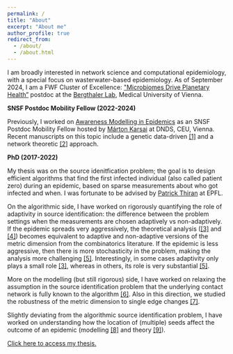 ```yaml
---
permalink: /
title: "About"
excerpt: "About me"
author_profile: true
redirect_from: 
  - /about/
  - /about.html
---
```


I am broadly interested in network science and computational epidemiology, with a special focus on wasterwater-based epidemiology. As of September 2024, I am a FWF Cluster of Excellence: ["Microbiomes Drive Planetary Health”](https://microplanet.at/) postdoc at the [Bergthaler Lab](https://bergthalerlab.org/), Medical University of Vienna.

**SNSF Postdoc Mobility Fellow (2022-2024)**


Previously, I worked on [Awareness Modelling in Epidemics](https://data.snf.ch/grants/grant/211129) as an SNSF Postdoc Mobility Fellow hosted by [Márton Karsai](https://www.martonkarsai.com/) at DNDS, CEU, Vienna. Recent manuscripts on this topic include a genetic data-driven [\[1\]](https://www.nature.com/articles/s41467-025-59508-5) and a network theoretic [\[2\]](https://journals.aps.org/prresearch/abstract/10.1103/PhysRevResearch.7.L012061) approach.


**PhD (2017-2022)**


My thesis was on the source idenitfication problem; the goal is to design efficient algorithms that find the first infected individual (also called patient zero) during an epidemic, based on sparse measurements about who got infected and when. I was fortunate to be advised by [Patrick Thiran](https://people.epfl.ch/patrick.thiran?lang=en) at EPFL.

On the algorithmic side, I have worked on rigorously quantifying the role of adaptivity in source identification: the difference between the problem settings when the measurements are chosen adaptively vs non-adaptively. If the epidemic spreads very aggressively, the theoretical analysis ([\[3\]](https://doi.org/10.1016/j.ejc.2021.103317) and [\[4\]](https://doi.org/10.1017/jpr.2021.16)) becomes equivalent to adaptive and non-adaptive versions of the metric dimension from the combinatorics literature. If the epidemic is less aggressive, then there is more stochasticity in the problem, making the analysis more challenging [\[5\]](https://doi.org/10.1016/j.tcs.2022.02.008). Interestingly, in some cases adaptivity only plays a small role [\[3\]](https://doi.org/10.1016/j.ejc.2021.103317), whereas in others, its role is very substantial [\[5\]](https://doi.org/10.1016/j.tcs.2022.02.008).

More on the modelling (but still rigorous) side, I have worked on relaxing the assumption in the source identification problem that the underlying contact network is fully known to the algorithm [\[6\]](https://doi.org/10.1007%2Fs41109-023-00566-3). Also in this direction, we studied the robustness of the metric dimension to single edge changes [\[7\]](https://doi.org/10.1016/j.dam.2022.02.014). 

Slightly deviating from the algorithmic source identification problem, I have worked on understanding how the location of (multiple) seeds affect the outcome of an epidemic (modelling [\[8\]](https://doi.org/10.1073/pnas.2112607118) and theory [\[9\]](https://onlinelibrary.wiley.com/doi/10.1002/jgt.23184)). 

[Click here to access my thesis.](https://infoscience.epfl.ch/record/295110)
